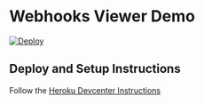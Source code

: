 # Webhooks Viewer Demo

[![Deploy](https://www.herokucdn.com/deploy/button.svg)](https://heroku.com/deploy?template=https://github.com/heroku/webhooks-demo)

## Deploy and Setup Instructions

Follow the [Heroku Devcenter Instructions](https://devcenter.heroku.com/articles/app-webhooks-tutorial)

